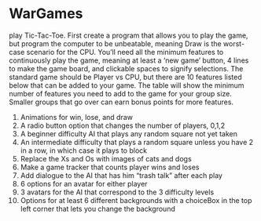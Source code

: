 # WarGames
 play Tic-Tac-Toe. First create a program that allows you to play the game, but program the computer to be unbeatable, meaning Draw is the worst-case scenario for the CPU. You’ll need all the minimum features to continuously play the game, meaning at least a ‘new game’ button, 4 lines to make the game board, and clickable spaces to signify selections. The standard game should be Player vs CPU, but there are 10 features listed below that can be added to your game. The table will show the minimum number of features you need to add to the game for your group size. Smaller groups that go over can earn bonus points for more features.
 
 
1.	Animations for win, lose, and draw
2.	A radio button option that changes the number of players, 0,1,2
3.	A beginner difficulty AI that plays any random square not yet taken
4.	An intermediate difficulty that plays a random square unless you have 2 in a row, in which case it plays to block
5.	Replace the Xs and Os with images of cats and dogs
6.	Make a game tracker that counts player wins and loses
7.	Add dialogue to the AI that has him “trash talk” after each play
8.	6 options for an avatar for either player 
9.	3 avatars for the AI that correspond to the 3 difficulty levels
10.	Options for at least 6 different backgrounds with a choiceBox in the top left corner that lets you change the background

